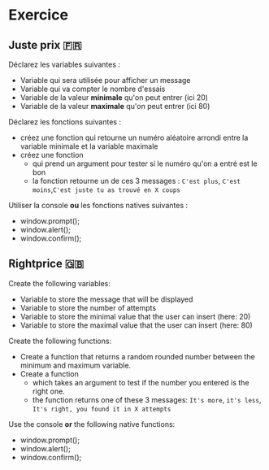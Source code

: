 # Exercice


## Juste prix :fr:

Déclarez les variables suivantes :

* Variable qui sera utilisée pour afficher un message
* Variable qui va compter le nombre d'essais
* Variable de la valeur **minimale** qu'on peut entrer (ici 20)
* Variable de la valeur **maximale** qu'on peut entrer (ici 80)

Déclarez les fonctions suivantes :


* créez une fonction qui retourne un numéro aléatoire arrondi entre la variable minimale et la variable maximale
* créez une fonction
	- qui prend un argument pour tester si le numéro qu'on a entré est le bon
	- la fonction retourne un de ces 3 messages : `C'est plus`, `C'est moins`,`C'est juste tu as trouvé en X coups`


Utiliser la console **ou** les fonctions natives suivantes :

- window.prompt();
- window.alert();
- window.confirm();



## Rightprice :uk:

Create the following variables:

* Variable to store the message that will be displayed
* Variable to store the number of attempts
* Variable to store the minimal value that the user can insert (here: 20)
* Variable to store the maximal value that the user can insert (here: 80)

Create the following functions:

* Create a function that returns a random rounded number between the minimum and maximum variable.
* Create a function
    - which takes an argument to test if the number you entered is the right one.
    - the function returns one of these 3 messages: `It's more`, `it's less`, `It's right, you found it in X attempts`


Use the console **or** the following native functions:

- window.prompt();
- window.alert();
- window.confirm();

